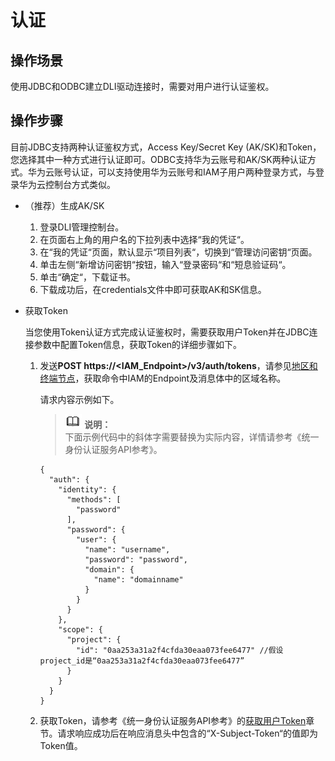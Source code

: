 # 认证<a name="dli_01_0227"></a>

## 操作场景<a name="section2073076515120"></a>

使用JDBC和ODBC建立DLI驱动连接时，需要对用户进行认证鉴权。

## 操作步骤<a name="section18149062151222"></a>

目前JDBC支持两种认证鉴权方式，Access Key/Secret Key \(AK/SK\)和Token，您选择其中一种方式进行认证即可。ODBC支持华为云账号和AK/SK两种认证方式。华为云账号认证，可以支持使用华为云账号和IAM子用户两种登录方式，与登录华为云控制台方式类似。

-   （推荐）生成AK/SK
    1.  登录DLI管理控制台。
    2.  在页面右上角的用户名的下拉列表中选择“我的凭证“。
    3.  在“我的凭证“页面，默认显示“项目列表“，切换到“管理访问密钥“页面。
    4.  单击左侧“新增访问密钥“按钮，输入“登录密码“和“短息验证码“。
    5.  单击“确定“，下载证书。
    6.  下载成功后，在credentials文件中即可获取AK和SK信息。

-   获取Token

    当您使用Token认证方式完成认证鉴权时，需要获取用户Token并在JDBC连接参数中配置Token信息，获取Token的详细步骤如下。

    1.  发送**POST https://<IAM\_Endpoint\>/v3/auth/tokens**，请参见[地区和终端节点](https://developer.huaweicloud.com/endpoint)，获取命令中IAM的Endpoint及消息体中的区域名称。

        请求内容示例如下。

        >![](public_sys-resources/icon-note.gif) **说明：**   
        >下面示例代码中的斜体字需要替换为实际内容，详情请参考《统一身份认证服务API参考》。  

        ```
        {
          "auth": {
            "identity": {
              "methods": [
                "password"
              ],
              "password": {
                "user": {
                  "name": "username",
                  "password": "password",
                  "domain": {
                    "name": "domainname"
                  }
                }
              }
            },
            "scope": {
              "project": {
                "id": "0aa253a31a2f4cfda30eaa073fee6477" //假设project_id是“0aa253a31a2f4cfda30eaa073fee6477”
              }
            }
          }
        }
        ```

    2.  获取Token，请参考《统一身份认证服务API参考》的[获取用户Token](http://support.huaweicloud.com/api-iam/zh-cn_topic_0057845583.html)章节。请求响应成功后在响应消息头中包含的“X-Subject-Token“的值即为Token值。


